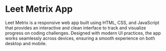 # Leet Metrix App
Leet Metrix is a responsive web app built using HTML, CSS, and JavaScript that provides an interactive and clean interface to track and visualize progress on coding challenges. Designed with modern UI practices, the app works seamlessly across devices, ensuring a smooth experience on both desktop and mobile.
